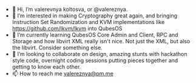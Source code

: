 - 👋 Hi, I’m valerevnya koltosva, or @valereznya.
- 👀 I’m interested in making Cryptography great again, and bringing Instruction Set Randomization and KVM implementations like https://github.com/lkvm/lkvm into QubesOS 
- 🌱 I’m currently learning QubesOS Core Admin and Client, RPC and Storage and how libvirt XML really isn't nice. Not just the XML, but also the libvirt. Consider something else. 
- 💞️ I’m looking to collaborate on design, amazing stunts with hackathon style code, overnight coding sessions putting pieces together and getting to know each other.
- 📫 How to reach me valereznya@pm.me

<!---
valereznya/valereznya is a ✨ special ✨ repository because its `README.md` (this file) appears on your GitHub profile.
You can click the Preview link to take a look at your changes.
--->
